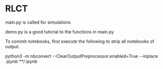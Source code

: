 # RLCT

main.py is called for simulations

demo.py is a good tutorial to the functions in main.py

To commit notebooks, first execute the following to strip all notebooks of output.

python3 -m nbconvert --ClearOutputPreprocessor.enabled=True --inplace *.ipynb **/*.ipynb
